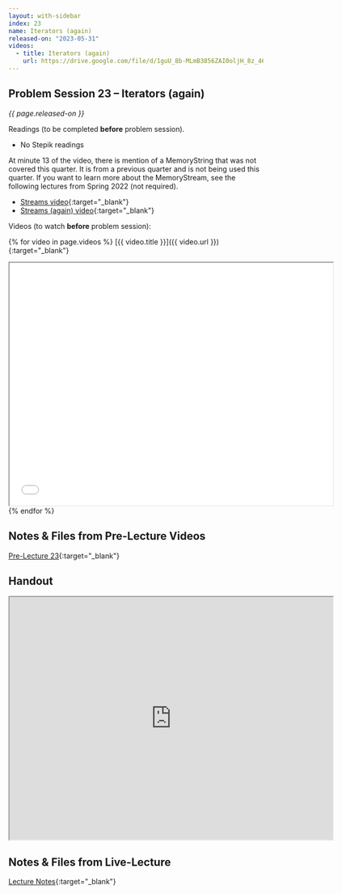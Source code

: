 ```yaml
---
layout: with-sidebar
index: 23
name: Iterators (again)
released-on: "2023-05-31"
videos:
  - title: Iterators (again)
    url: https://drive.google.com/file/d/1guU_8b-MLmB3856ZAI0oljH_8z_46UnT
---
```


## Problem Session 23 – Iterators (again)

_{{ page.released-on }}_

Readings (to be completed **before** problem session). 
- No Stepik readings

At minute 13 of the video, there is mention of a MemoryString that was not covered this quarter.
It is from a previous quarter and is not being used this quarter. If you want to learn more 
about the MemoryStream, see the following lectures from Spring 2022 (not required).
- [Streams video](https://ucsd-cse12-sp22.github.io/lectures/lecture15.html){:target="_blank"}
- [Streams (again) video](https://ucsd-cse12-sp22.github.io/lectures/lecture16.html){:target="_blank"}

Videos (to watch **before** problem session):

{% for video in page.videos %}
[{{ video.title }}]({{ video.url }}){:target="_blank"}

<iframe src="{{ video.url }}/preview" width="640" height="480" allow="autoplay"></iframe>
{% endfor %}

## Notes & Files from Pre-Lecture Videos

[Pre-Lecture 23](https://github.com/ucsd-cse12-sp23/ucsd-cse12-sp23.github.io/tree/main/_pre-lectures/lecture-23){:target="_blank"}

## Handout

<iframe src="https://drive.google.com/file/d/1C1rvLyjRIlAbc3oFLEsI0vQkfFQ8Csvx/preview" width="640" height="480" allow="autoplay"></iframe>

## Notes & Files from Live-Lecture

[Lecture Notes](https://github.com/ucsd-cse12-sp23/ucsd-cse12-sp23.github.io/tree/main/_lectures/lecture-23){:target="_blank"}

